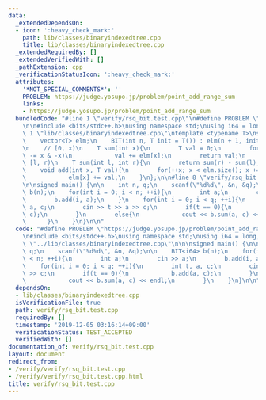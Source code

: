 ```yaml
---
data:
  _extendedDependsOn:
  - icon: ':heavy_check_mark:'
    path: lib/classes/binaryindexedtree.cpp
    title: lib/classes/binaryindexedtree.cpp
  _extendedRequiredBy: []
  _extendedVerifiedWith: []
  _pathExtension: cpp
  _verificationStatusIcon: ':heavy_check_mark:'
  attributes:
    '*NOT_SPECIAL_COMMENTS*': ''
    PROBLEM: https://judge.yosupo.jp/problem/point_add_range_sum
    links:
    - https://judge.yosupo.jp/problem/point_add_range_sum
  bundledCode: "#line 1 \"verify/rsq_bit.test.cpp\"\n#define PROBLEM \"https://judge.yosupo.jp/problem/point_add_range_sum\"\
    \n\n#include <bits/stdc++.h>\nusing namespace std;\nusing i64 = long;\n\n#line\
    \ 1 \"lib/classes/binaryindexedtree.cpp\"\ntemplate <typename T>\nstruct BIT{\n\
    \    vector<T> elm;\n    BIT(int n, T init = T()) : elm(n + 1, init){\n    }\n\
    \n    // [0, x)\n    T sum(int x){\n        T val = 0;\n        for(; x > 0; x\
    \ -= x & -x)\n            val += elm[x];\n        return val;\n    }\n\n    //\
    \ [l, r)\n    T sum(int l, int r){\n        return sum(r) - sum(l);\n    }\n\n\
    \    void add(int x, T val){\n        for(++x; x < elm.size(); x += x & -x)\n\
    \            elm[x] += val;\n    }\n};\n\n#line 8 \"verify/rsq_bit.test.cpp\"\n\
    \n\nsigned main() {\n\n    int n, q;\n    scanf(\"%d%d\", &n, &q);\n\n    BIT<i64>\
    \ b(n);\n    for(int i = 0; i < n; ++i){\n        int a;\n        cin >> a;\n\
    \        b.add(i, a);\n    }\n    for(int i = 0; i < q; ++i){\n        int t,\
    \ a, c;\n        cin >> t >> a >> c;\n        if(t == 0){\n            b.add(a,\
    \ c);\n        }\n        else{\n            cout << b.sum(a, c) << endl;\n  \
    \      }\n    }\n}\n\n"
  code: "#define PROBLEM \"https://judge.yosupo.jp/problem/point_add_range_sum\"\n\
    \n#include <bits/stdc++.h>\nusing namespace std;\nusing i64 = long;\n\n#include\
    \ \"../lib/classes/binaryindexedtree.cpp\"\n\n\nsigned main() {\n\n    int n,\
    \ q;\n    scanf(\"%d%d\", &n, &q);\n\n    BIT<i64> b(n);\n    for(int i = 0; i\
    \ < n; ++i){\n        int a;\n        cin >> a;\n        b.add(i, a);\n    }\n\
    \    for(int i = 0; i < q; ++i){\n        int t, a, c;\n        cin >> t >> a\
    \ >> c;\n        if(t == 0){\n            b.add(a, c);\n        }\n        else{\n\
    \            cout << b.sum(a, c) << endl;\n        }\n    }\n}\n\n"
  dependsOn:
  - lib/classes/binaryindexedtree.cpp
  isVerificationFile: true
  path: verify/rsq_bit.test.cpp
  requiredBy: []
  timestamp: '2019-12-05 03:16:14+09:00'
  verificationStatus: TEST_ACCEPTED
  verifiedWith: []
documentation_of: verify/rsq_bit.test.cpp
layout: document
redirect_from:
- /verify/verify/rsq_bit.test.cpp
- /verify/verify/rsq_bit.test.cpp.html
title: verify/rsq_bit.test.cpp
---
```

